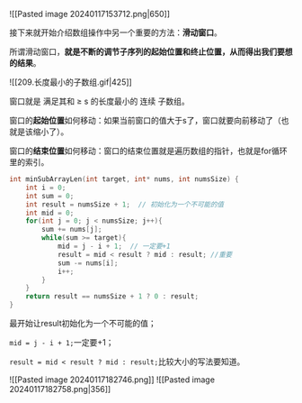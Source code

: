 ![[Pasted image 20240117153712.png|650]]

接下来就开始介绍数组操作中另一个重要的方法：**滑动窗口**。

所谓滑动窗口，**就是不断的调节子序列的起始位置和终止位置，从而得出我们要想的结果**。

![[209.长度最小的子数组.gif|425]]

窗口就是 满足其和 ≥ s 的长度最小的 连续 子数组。

窗口的**起始位置**如何移动：如果当前窗口的值大于s了，窗口就要向前移动了（也就是该缩小了）。

窗口的**结束位置**如何移动：窗口的结束位置就是遍历数组的指针，也就是for循环里的索引。

```c
int minSubArrayLen(int target, int* nums, int numsSize) {
    int i = 0;
    int sum = 0;
    int result = numsSize + 1;  // 初始化为一个不可能的值
    int mid = 0;
    for(int j = 0; j < numsSize; j++){
        sum += nums[j];
        while(sum >= target){
            mid = j - i + 1;  // 一定要+1
            result = mid < result ? mid : result; //重要
            sum -= nums[i];
            i++;
        }
    }
    return result == numsSize + 1 ? 0 : result;
}
```

最开始让result初始化为一个不可能的值；

`mid = j - i + 1;`一定要+1；

`result = mid < result ? mid : result;`比较大小的写法要知道。

![[Pasted image 20240117182746.png]]
![[Pasted image 20240117182758.png|356]]


